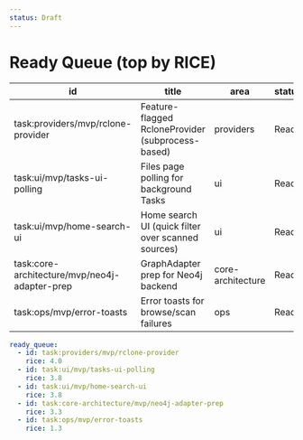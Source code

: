 ```yaml
---
status: Draft
---
```


# Ready Queue (top by RICE)

id | title | area | status | RICE | estimate | tags
---|---|---|---|---:|---|---
task:providers/mvp/rclone-provider | Feature-flagged RcloneProvider (subprocess-based) | providers | Ready | 4.0 | 2–3d | [rclone, browse, scan]
task:ui/mvp/tasks-ui-polling | Files page polling for background Tasks | ui | Ready | 3.8 | 0.5–1d | [ui, tasks]
task:ui/mvp/home-search-ui | Home search UI (quick filter over scanned sources) | ui | Ready | 3.8 | 0.5–1d | [ui, home, search]
task:core-architecture/mvp/neo4j-adapter-prep | GraphAdapter prep for Neo4j backend | core-architecture | Ready | 3.3 | 0.5–1d | [graph, neo4j]
task:ops/mvp/error-toasts | Error toasts for browse/scan failures | ops | Ready | 1.3 | 0.25–0.5d | [ux, errors]

```yaml
ready_queue:
  - id: task:providers/mvp/rclone-provider
    rice: 4.0
  - id: task:ui/mvp/tasks-ui-polling
    rice: 3.8
  - id: task:ui/mvp/home-search-ui
    rice: 3.8
  - id: task:core-architecture/mvp/neo4j-adapter-prep
    rice: 3.3
  - id: task:ops/mvp/error-toasts
    rice: 1.3
```